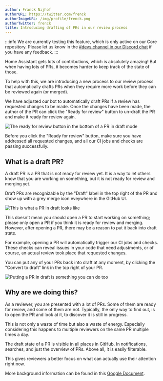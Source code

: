 ```yaml
---
author: Franck Nijhof
authorURL: https://twitter.com/frenck
authorImageURL: /img/profile/frenck.png
authorTwitter: frenck
title: Introducing drafting of PRs in our review process
---
```


:::info
We are currently testing this feature, which is only active on our Core
repository. Please let us know in the 
[#devs channel in our Discord chat](https://www.home-assistant.io/join-chat)
if you have any feedback.
:::

Home Assistant gets lots of contributions, which is absolutely amazing! But
when having lots of PRs, it becomes harder to keep track of the state of those.

To help with this, we are introducing a new process to our review process that automatically
drafts PRs when they require more work before they can be reviewed again (or
merged).

We have adjusted our bot to automatically draft PRs if a review has requested
changes to be made. Once the changes have been made, the author of the PR can
click the "Ready for review" button to un-draft the PR and make it ready for
review again.

![The ready for review button in the bottom of a PR in draft mode](/img/en/blog/2023-02-07-introducing-PR-drafting-in-reviews/ready-for-review.png)

Before you click the "Ready for review" button, make sure you have addressed
all requested changes, and all our CI jobs and checks are passing successfully.

## What is a draft PR?

A draft PR is a PR that is not ready for review yet. It is a way to let others
know that you are working on something, but it is not ready for review and
merging yet.

Draft PRs are recognizable by the "Draft" label in the top right of the PR
and show up with a grey merge icon eveywhere in the GitHub UI.

![This is what a PR in draft looks like](/img/en/blog/2023-02-07-introducing-PR-drafting-in-reviews/pr-in-draft.png)

This doesn't mean you should open a PR to start working on something; please
only open a PR if you think it is ready for review and merging. However,
after opening a PR, there may be a reason to put it back into draft state.

For example, opening a PR will automatically trigger our CI jobs
and checks. These checks can reveal issues in your code that need adjustments,
or of course, an actual review took place that requested changes.

You can put any of your PRs back into draft at any moment, by clicking
the "Convert to draft" link in the top right of your PR.

![Putting a PR in draft is something you can do too](/img/en/blog/2023-02-07-introducing-PR-drafting-in-reviews/convert-to-draft.png)

## Why are we doing this?

As a reviewer, you are presented with a lot of PRs. Some of them are ready for
review, and some of them are not. Typically, the only way to find out, is to open
the PR and look at it, to discover it is still in progress.

This is not only a waste of time but also a waste of energy. Especially
considering this happens to multiple reviewers on the same PR multiple times
a day.

The draft state of a PR is visible in all places in GitHub. In notifications,
searches, and just the overview of PRs. Above all, it is easily filterable.

This gives reviewers a better focus on what can actually use their attention
right now.

More background information can be found in this
[Google Document](https://docs.google.com/document/d/11_x2YUmAD07JN7JMM4YIIAWVGTJsOB0UptN8hlmWFWg/edit?usp=sharing).
